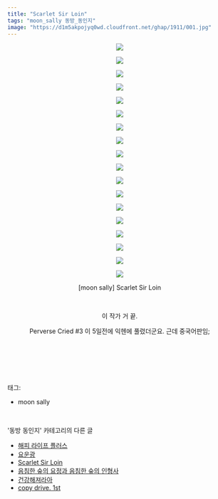 ```yaml
---
title: "Scarlet Sir Loin"
tags: "moon_sally 동방_동인지"
image: "https://d1m5akpojyq0wd.cloudfront.net/ghap/1911/001.jpg"
---
```

<div class="article">
<p style="text-align: center; clear: none; float: none;"><img src="{{ site.imgserver6 }}/ghap/1911/001.jpg"/></p>
<p style="text-align: center; clear: none; float: none;"><img src="{{ site.imgserver6 }}/ghap/1911/002.jpg"/></p>
<p style="text-align: center; clear: none; float: none;"><img src="{{ site.imgserver6 }}/ghap/1911/003.jpg"/></p>
<p style="text-align: center; clear: none; float: none;"><img src="{{ site.imgserver6 }}/ghap/1911/004.jpg"/></p>
<p style="text-align: center; clear: none; float: none;"><img src="{{ site.imgserver6 }}/ghap/1911/005.jpg"/></p>
<p style="text-align: center; clear: none; float: none;"><img src="{{ site.imgserver6 }}/ghap/1911/006.jpg"/></p>
<p style="text-align: center; clear: none; float: none;"><img src="{{ site.imgserver6 }}/ghap/1911/007.jpg"/></p>
<p style="text-align: center; clear: none; float: none;"><img src="{{ site.imgserver6 }}/ghap/1911/008.jpg"/></p>
<p style="text-align: center; clear: none; float: none;"><img src="{{ site.imgserver6 }}/ghap/1911/009.jpg"/></p>
<p style="text-align: center; clear: none; float: none;"><img src="{{ site.imgserver6 }}/ghap/1911/010.jpg"/></p>
<p style="text-align: center; clear: none; float: none;"><img src="{{ site.imgserver6 }}/ghap/1911/011.jpg"/></p>
<p style="text-align: center; clear: none; float: none;"><img src="{{ site.imgserver6 }}/ghap/1911/012.jpg"/></p>
<p style="text-align: center; clear: none; float: none;"><img src="{{ site.imgserver6 }}/ghap/1911/013.jpg"/></p>
<p style="text-align: center; clear: none; float: none;"><img src="{{ site.imgserver6 }}/ghap/1911/014.jpg"/></p>
<p style="text-align: center; clear: none; float: none;"><img src="{{ site.imgserver6 }}/ghap/1911/015.jpg"/></p>
<p style="text-align: center; clear: none; float: none;"><img src="{{ site.imgserver6 }}/ghap/1911/016.jpg"/></p>
<p style="text-align: center; clear: none; float: none;"><img src="{{ site.imgserver6 }}/ghap/1911/017.jpg"/></p>
<p style="text-align: center; clear: none; float: none;"><img src="{{ site.imgserver6 }}/ghap/1911/018.jpg"/></p>
<p style="text-align: center; clear: none; float: none;">[moon sally] Scarlet Sir Loin</p>
<p style="text-align: center; clear: none; float: none;"><br/></p>
<p style="text-align: center; clear: none; float: none;">이 작가 거 끝.</p>
<p style="text-align: center; clear: none; float: none;">Perverse Cried #3 이 5일전에 익헨에 풀렸더군요. 근데 중국어판임;</p>
<p style="text-align: center; clear: none; float: none;"><br/></p>
<p><br/></p>
</div><br/>
<div class="tagTrail">
<p>태그: </p>
<ul>
<li>moon sally</li>
</ul>
</div><br/>
<div class="another">
<p>'동방 동인지' 카테고리의 다른 글</p>
<ul>
<li><a href="/ghap_1913">해피 라이프 플러스</a></li>
<li><a href="/ghap_1912">요운광</a></li>
<li><a href="/ghap_1911">Scarlet Sir Loin</a></li>
<li><a href="/ghap_1910">음침한 숲의 요정과 음침한 숲의 인형사</a></li>
<li><a href="/ghap_1909">건강해져라아</a></li>
<li><a href="/ghap_1908">copy drive. 1st</a></li>
</ul>
</div><br/>
<div class="cb_module cb_fluid">
<div class="cb_wrt cb_profile">
</div><!-- commentList close -->
</div><br/>
